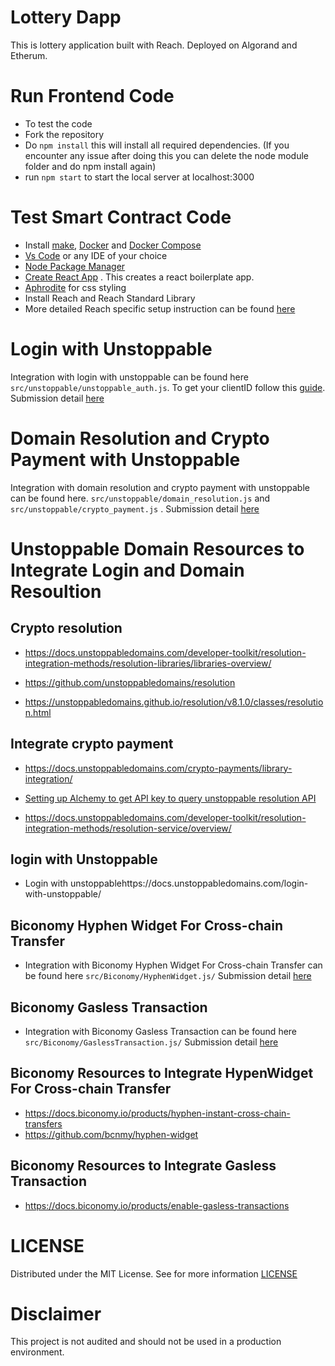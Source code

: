 # Lottery Dapp
This is lottery application built with Reach. Deployed on Algorand and Etherum.

# Run Frontend Code
- To test the code
- Fork the repository
- Do `npm install` this will install all required dependencies. (If you encounter any issue after doing this you can delete the node module folder and do npm install again)
- run `npm start` to start the local server at localhost:3000

# Test Smart Contract Code
- Install [make](https://en.wikipedia.org/wiki/Make_(software)), [Docker](https://www.docker.com/get-started/) and [Docker Compose](https://docs.docker.com/compose/install/)
- [Vs Code](https://code.visualstudio.com/) or any IDE of your choice
- [Node Package Manager](https://nodejs.org/download/)
- [Create React App](https://github.com/facebook/create-react-app) . This creates a react boilerplate app.
- [Aphrodite](https://github.com/Khan/aphrodite) for css styling
- Install Reach and Reach Standard Library
- More detailed Reach specific setup instruction can be found [here](https://docs.reach.sh/tut/rps/#tut-1)

# Login with Unstoppable
Integration with login with unstoppable can be found here `src/unstoppable/unstoppable_auth.js`. To get your clientID follow this [guide](https://docs.unstoppabledomains.com/login-with-unstoppable/login-integration-guides/login-client-configuration/#rules-for-redirect-uris). Submission detail [here](https://github.com/gconnect/lottery-dapp/blob/master/login_with_unstoppable.md)

# Domain Resolution and Crypto Payment with Unstoppable
Integration with domain resolution and crypto payment with unstoppable can be found here. `src/unstoppable/domain_resolution.js` and `src/unstoppable/crypto_payment.js` . Submission detail [here](https://github.com/gconnect/lottery-dapp/blob/master/unstoppable_domain_resolution.md)

# Unstoppable Domain Resources to Integrate Login and Domain Resoultion
 ## Crypto resolution
- https://docs.unstoppabledomains.com/developer-toolkit/resolution-integration-methods/resolution-libraries/libraries-overview/

- https://github.com/unstoppabledomains/resolution

- https://unstoppabledomains.github.io/resolution/v8.1.0/classes/resolution.html

## Integrate crypto payment
- https://docs.unstoppabledomains.com/crypto-payments/library-integration/

- [Setting up Alchemy to get API key to query unstoppable resolution API](https://www.loom.com/share/7cd5398275e74d8ba024323985cd90c7?t=169)

- https://docs.unstoppabledomains.com/developer-toolkit/resolution-integration-methods/resolution-service/overview/

## login with Unstoppable
- Login with unstoppablehttps://docs.unstoppabledomains.com/login-with-unstoppable/

## Biconomy Hyphen Widget For Cross-chain Transfer
- Integration with Biconomy Hyphen Widget For Cross-chain Transfer can be found here `src/Biconomy/HyphenWidget.js/` Submission detail [here](https://github.com/gconnect/lottery-dapp/blob/master/Biconomy_HyphenWidget.md)

## Biconomy Gasless Transaction
- Integration with Biconomy Gasless Transaction can be found here `src/Biconomy/GaslessTransaction.js/` Submission detail [here](https://github.com/gconnect/lottery-dapp/blob/master/Biconomy_Gasless_Transaction.md)

## Biconomy Resources to Integrate HypenWidget For Cross-chain Transfer
- https://docs.biconomy.io/products/hyphen-instant-cross-chain-transfers
-  https://github.com/bcnmy/hyphen-widget

## Biconomy Resources to Integrate Gasless Transaction
- https://docs.biconomy.io/products/enable-gasless-transactions

# LICENSE
Distributed under the MIT License. See for more information [LICENSE](https://github.com/gconnect/lottery-dapp/blob/master/LICENSE)

# Disclaimer
This project is not audited and should not be used in a production environment.

